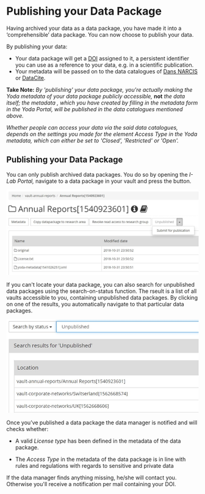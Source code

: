 # Publishing your Data Package
Having archived your data as a data package, you have made it into a ‘comprehensible’ data package. You can now choose to publish your data.

By publishing your data:

- Your data package will get a [DOI](https://www.doi.org/) assigned to it, a persistent identifier you can use as a reference to your data, e.g. in a scientific publication.
- Your metadata will be passed on to the data catalogues of  [Dans NARCIS](https://www.narcis.nl/?Language=nl) or [DataCite](https://search.datacite.org/).

**Take Note:**
*By 'publishing' your data package, you're actually making the Yoda metadata of your data package publicly accessible,* **not** *the data itself; the metadata , which you have created by filling in the metadata form in the Yoda Portal, will be published in the data catalogues mentioned above.*

*Whether people can access your data via the said data catalogues, depends on the settings you made for the element Access Type in the Yoda metadata, which can either be set to 'Closed', 'Restricted' or 'Open'.*

## Publishing your Data Package
You can only publish archived data packages. You do so by opening the *I-Lab Portal,* navigate to a data package in your vault and press the <Publish> button.

![SubmitforPublications](SubmitforPublications.JPG)

If you can't locate your data package, you can also search for unpublished data packages using the search-on-status function. The rseult is a list of all vaults  accessible to you, containing unpublished data packages. By clicking on one of the results, you automatically navigate to that particular data packages.

![Unpublished data packages](Unpublished-Packages.JPG)

Once you’ve published a data package the data manager is notified and will checks whether:

- A valid *License type* has been defined in the metadata of the data package.

- The *Access Type*  in the metadata of the data package is in line with rules and regulations with regards to sensitive and private data

If the data manager finds anything missing, he/she will contact you. Otherwise you'll receive a notification per mail containing your DOI.



